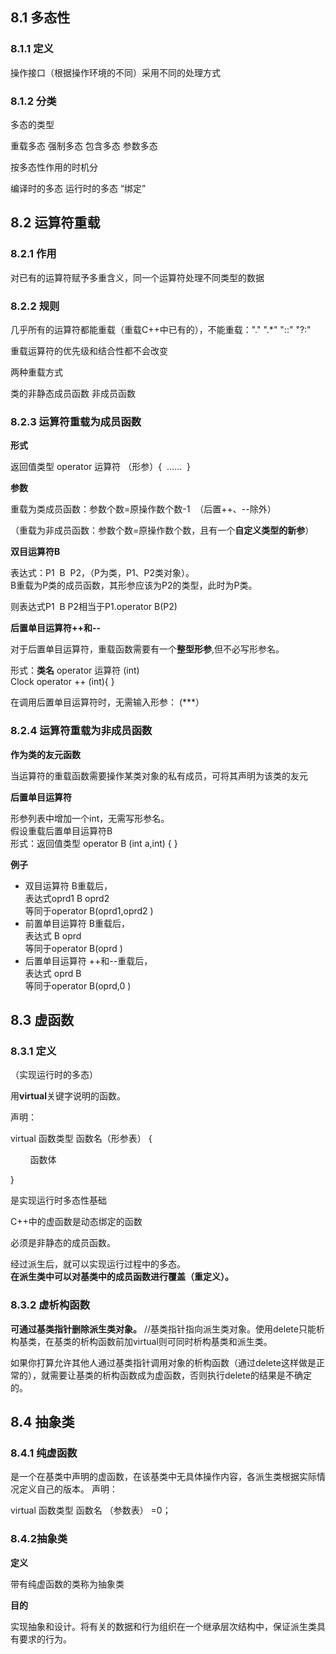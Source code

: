 ## 8.1 多态性

### 8.1.1 定义

操作接口（根据操作环境的不同）采用不同的处理方式

### 8.1.2 分类

多态的类型

重载多态  强制多态  包含多态  参数多态

按多态性作用的时机分

编译时的多态  运行时的多态
“绑定”

## 8.2 运算符重载

### 8.2.1 作用

对已有的运算符赋予多重含义，同一个运算符处理不同类型的数据

### 8.2.2 规则

几乎所有的运算符都能重载（重载C++中已有的），不能重载："." ".*" "::" "?:"

重载运算符的优先级和结合性都不会改变

两种重载方式

类的非静态成员函数  非成员函数

### 8.2.3 运算符重载为成员函数

**形式**

返回值类型 operator 运算符 （形参）{  ……  }

**参数**

重载为类成员函数：参数个数=原操作数个数-1  （后置++、--除外）

（重载为非成员函数：参数个数=原操作数个数，且有一个**自定义类型的新参**）

**双目运算符B**

表达式：P1  B  P2，（P为类，P1、P2类对象）。  
B重载为P类的成员函数，其形参应该为P2的类型，此时为P类。

则表达式P1  B P2相当于P1.operator B(P2)

**后置单目运算符++和--**

对于后置单目运算符，重载函数需要有一个**整型形参**,但不必写形参名。

形式：**类名** operator 运算符 (int)  
Clock operator ++ (int){ }

在调用后置单目运算符时，无需输入形参： (***）

### 8.2.4 运算符重载为非成员函数

**作为类的友元函数**

当运算符的重载函数需要操作某类对象的私有成员，可将其声明为该类的友元

**后置单目运算符**

形参列表中增加一个int，无需写形参名。  
假设重载后置单目运算符B  
形式：返回值类型 operator B (int a,int) { }

**例子**

-   双目运算符 B重载后，  
    表达式oprd1 B oprd2  
    等同于operator B(oprd1,oprd2 )
-   前置单目运算符 B重载后，  
    表达式 B oprd  
    等同于operator B(oprd )
-   后置单目运算符 ++和--重载后，  
    表达式 oprd B  
    等同于operator B(oprd,0 )

## 8.3 虚函数
### 8.3.1 定义

（实现运行时的多态）

用**virtual**关键字说明的函数。

声明：

virtual 函数类型 函数名（形参表）
{

        函数体

}

是实现运行时多态性基础

C++中的虚函数是动态绑定的函数

必须是非静态的成员函数。

经过派生后，就可以实现运行过程中的多态。  
**在派生类中可以对基类中的成员函数进行覆盖（重定义）。**

### 8.3.2 虚析构函数

**可通过基类指针删除派生类对象。**
//基类指针指向派生类对象。使用delete只能析构基类，在基类的析构函数前加virtual则可同时析构基类和派生类。

如果你打算允许其他人通过基类指针调用对象的析构函数（通过delete这样做是正常的），就需要让基类的析构函数成为虚函数，否则执行delete的结果是不确定的。

## 8.4 抽象类

### 8.4.1 纯虚函数

是一个在基类中声明的虚函数，在该基类中无具体操作内容，各派生类根据实际情况定义自己的版本。 声明：

virtual 函数类型 函数名 （参数表） =0；

### 8.4.2抽象类

**定义**

带有纯虚函数的类称为抽象类

**目的**

实现抽象和设计。将有关的数据和行为组织在一个继承层次结构中，保证派生类具有要求的行为。